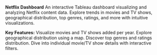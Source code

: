 **Netflix Dashboard**
An interactive Tableau dashboard visualizing and analyzing Netflix content data. 
Explore trends in movies and TV shows, geographical distribution, top genres, ratings, and more with intuitive visualizations.

**Key Features:**
Visualize movies and TV shows added per year.
Explore geographical distribution using a map.
Discover top genres and ratings distribution.
Dive into individual movie/TV show details with interactive filters.
